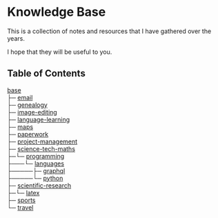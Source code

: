 # Knowledge Base

This is a collection of notes and resources that I have gathered over the years.

I hope that they will be useful to you.

## Table of Contents

[base](<base>)<br>
├─ [email](<base/email>)<br>
├─ [genealogy](<base/genealogy>)<br>
├─ [image-editing](<base/image-editing>)<br>
├─ [language-learning](<base/language-learning>)<br>
├─ [maps](<base/maps>)<br>
├─ [paperwork](<base/paperwork>)<br>
├─ [project-management](<base/project-management>)<br>
├─ [science-tech-maths](<base/science-tech-maths>)<br>
├─└─ [programming](<base/science-tech-maths/programming>)<br>
├───└─ [languages](<base/science-tech-maths/programming/languages>)<br>
├─────├─ [graphql](<base/science-tech-maths/programming/languages/graphql>)<br>
├─────└─ [python](<base/science-tech-maths/programming/languages/python>)<br>
├─ [scientific-research](<base/scientific-research>)<br>
├─└─ [latex](<base/scientific-research/latex>)<br>
├─ [sports](<base/sports>)<br>
└─ [travel](<base/travel>)<br>
